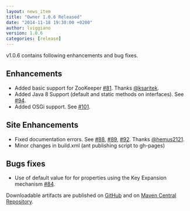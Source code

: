 ```yaml
---
layout: news_item
title: "Owner 1.0.6 Released"
date: "2014-11-18 19:30:00 +0200"
author: lviggiano
version: 1.0.6
categories: [release]
---
```


v1.0.6 contains following enhancements and bug fixes.

Enhancements
------------
 * Added basic support for ZooKeeper [#81](https://github.com/lviggiano/owner/issues/81). Thanks [@ksaritek](https://github.com/ksaritek).
 * Added Java 8 Support (default and static methods on interfaces). See [#94](https://github.com/lviggiano/owner/issues/94).
 * Added OSGi support. See [#101](https://github.com/lviggiano/owner/issues/101).

Site Enhancements
-----------------
 * Fixed documentation errors. See [#88](https://github.com/lviggiano/owner/issues/88), [#89](https://github.com/lviggiano/owner/issues/89), [#92](https://github.com/lviggiano/owner/issues/92). Thanks [@hemus2121](https://github.com/hemus2121).
 * Minor changes in build.xml (ant publishing script to gh-pages)

Bugs fixes
----------
 * Use of default value for for properties using the Key Expansion mechanism [#84]( https://github.com/lviggiano/owner/pull/84).

Downloadable artifacts are published on [GitHub](https://github.com/lviggiano/owner/releases/tag/owner-1.0.6) and on [Maven Central Repository](http://repo1.maven.org/maven2/org/aeonbits/owner/owner-assembly/1.0.6/).
